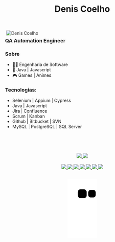 <p align="left">
<h1 align ="center">Denis Coelho</h1>
<br>
<br>

<!-- [![Typing SVG](https://readme-typing-svg.herokuapp.com?lines=QA+Automation+Engineer)](https://git.io/typing-svg) -->
<!-- [![Typing SVG](https://readme-typing-svg.herokuapp.com?color=EAF7EC&lines=QA+Automation+Engineer)](https://git.io/typing-svg) -->

<img src="https://raw.githubusercontent.com/MicaelliMedeiros/micaellimedeiros/master/image/computer-illustration.png" min-width="500px" max-width="500px" width="500px" align="right" alt="Denis Coelho">

<h3>QA Automation Engineer</h3>


### Sobre
- 👨‍🎓  Engenharia de Software
- 💙  Java | Javascript
- 🎮  Games | Animes

### Tecnologias:
   -  Selenium | Appium | Cypress
   -  Java | Javascript
   -  Jira | Confluence
   -  Scrum | Kanban
   -  Github | Bitbucket | SVN
   -  MySQL | PostgreSQL | SQL Server
   

<p/>

<p>
   <br>
   <br>
</p>   

<!-- <p align="left">
  <img src="https://img.shields.io/badge/html-FC490B?&style=for-the-badge&logo=html5&logoColor=white" height="25"/>
  <img src="https://img.shields.io/badge/css-264DE4?style=for-the-badge&logo=css3&logoColor=white" height="25"/>
  <img src="https://img.shields.io/badge/VS%20Code-007ACC.svg?&style=for-the-badge&logo=visual-studio-code&logoColor=white" height="25"/>
  <img src="https://img.shields.io/badge/javascript-F7DF1E.svg?&style=for-the-badge&logo=javascript&logoColor=white" height="25"/>
  <img src ="https://img.shields.io/badge/node.js-87C111?style=for-the-badge&logo=node.js&logoColor=white" height="25"/>
</p>
<p align="left">
  <img src="https://img.shields.io/badge/git-F05033?style=for-the-badge&logo=git&logoColor=white" height="25"/>
  <img src="https://img.shields.io/badge/github-171516?style=for-the-badge&logo=github&logoColor=white" height="25"/>
  <img src="https://img.shields.io/badge/react-61DBFB.svg?&style=for-the-badge&logo=react&logoColor=white" height="25"/>
  <img src ="https://img.shields.io/badge/typescript-007ACC?&logo=TypeScript&style=for-the-badge&logoColor=white" height ="25"/>
  <img src ="https://img.shields.io/badge/-NextJS%20-black?style=for-the-badge&logo=vercel&logoColor=white" height ="25"/>
  <img src ="https://img.shields.io/badge/-figma%20-red?style=for-the-badge&logo=figma&logoColor=white" height ="25"/>
</p> -->


</div>

  ##
  

  <div align="center">
    <a href="https://github.com/deniscoelho-js">
    <img height="160em" src="https://github-readme-stats.vercel.app/api?username=deniscoelho-js&show_icons=true&theme=dracula&include_all_commits=true&count_private=true"/>
    <img height="160em" src="https://github-readme-stats.vercel.app/api/top-langs/?username=deniscoelho-js&layout=compact&langs_count=7&theme=dracula"/>
  </div>

  <div style="display: inline_block" align="center" ><br>
    <img src="https://img.shields.io/badge/-selenium-%43B02A?style=for-the-badge&logo=selenium&logoColor=white"/>
    <img src="https://img.shields.io/badge/-cypress-%23E5E5E5?style=for-the-badge&logo=cypress&logoColor=058a5e"/>
    <img src="https://img.shields.io/badge/github-%23121011.svg?style=for-the-badge&logo=github&logoColor=white"/>
    <img src="https://img.shields.io/badge/bitbucket-%230047B3.svg?style=for-the-badge&logo=bitbucket&logoColor=white"/>
    <img src="https://img.shields.io/badge/java-%23ED8B00.svg?style=for-the-badge&logo=java&logoColor=white"/>
    <img src ="https://img.shields.io/badge/typescript-007ACC?&logo=TypeScript&style=for-the-badge&logoColor=white"/>
    <img src ="https://img.shields.io/badge/javascript-%23323330.svg?style=for-the-badge&logo=javascript&logoColor=%23F7DF1E"/>
  </div>

  
  ##
  
<div align="center" > 
   <!-- 
    <a href = "mailto:deniscoelho.dev@gmail.com"><img src="https://img.shields.io/badge/-Gmail-%23333?style=for-the-badge&logo=gmail&logoColor=white" target="_blank"></a>
  <a href="https://www.linkedin.com/in/denis-sousa-348081222/" target="_blank"><img src="https://img.shields.io/badge/-LinkedIn-%230077B5?style=for-the-badge&logo=linkedin&logoColor=white" target="_blank"></a> 
 -->

![Snake animation](https://github.com/deniscoelho-js/deniscoelho-js/blob/output/github-contribution-grid-snake.svg)
 
 </div>
